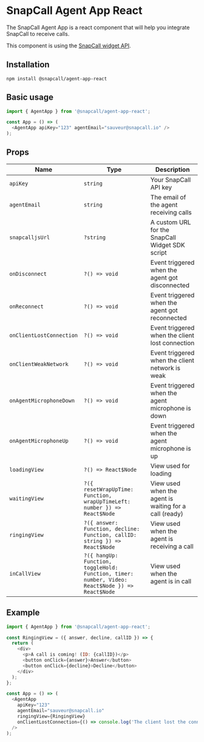 # SnapCall Agent App React

The SnapCall Agent App is a react component that will help you integrate SnapCall to receive calls.

This component is using the [SnapCall widget API](https://doc.snapcall.io/#widget-api-receive-call-agent-side).

## Installation

```
npm install @snapcall/agent-app-react
```

## Basic usage
```js
import { AgentApp } from '@snapcall/agent-app-react';

const App = () => (
  <AgentApp apiKey="123" agentEmail="sauveur@snapcall.io" />
);
```

## Props

| Name | Type | Description
| --- | --- | --- |
| `apiKey` | `string` | Your SnapCall API key
| `agentEmail` | `string` | The email of the agent receiving calls
| `snapcalljsUrl` | `?string` | A custom URL for the SnapCall Widget SDK script
| `onDisconnect` | `?() => void` | Event triggered when the agent got disconnected
| `onReconnect` | `?() => void` | Event triggered when the agent got reconnected
| `onClientLostConnection` | `?() => void` | Event triggered when the client lost connection
| `onClientWeakNetwork` | `?() => void` | Event triggered when the client network is weak
| `onAgentMicrophoneDown` | `?() => void` | Event triggered when the agent microphone is down
| `onAgentMicrophoneUp` | `?() => void` | Event triggered when the agent microphone is up
| `loadingView` | `?() => React$Node` | View used for loading
| `waitingView` | `?({ resetWrapUpTime: Function, wrapUpTimeLeft: number }) => React$Node` | View used when the agent is waiting for a call (ready)
| `ringingView` | `?({ answer: Function, decline: Function, callID: string }) => React$Node` | View used when the agent is receiving a call
| `inCallView` | `?({ hangUp: Function, toggleHold: Function, timer: number, Video: React$Node }) => React$Node` | View used when the agent is in call

## Example

```js
import { AgentApp } from '@snapcall/agent-app-react';

const RingingView = ({ answer, decline, callID }) => {
  return (
    <div>
      <p>A call is coming! (ID: {callID})</p>
      <button onClick={answer}>Answer</button>
      <button onClick={decline}>Decline</button>
    </div>
  );
};

const App = () => (
  <AgentApp
    apiKey="123"
    agentEmail="sauveur@snapcall.io"
    ringingView={RingingView}
    onClientLostConnection={() => console.log('The client lost the connection!!')}
  />
);
```
